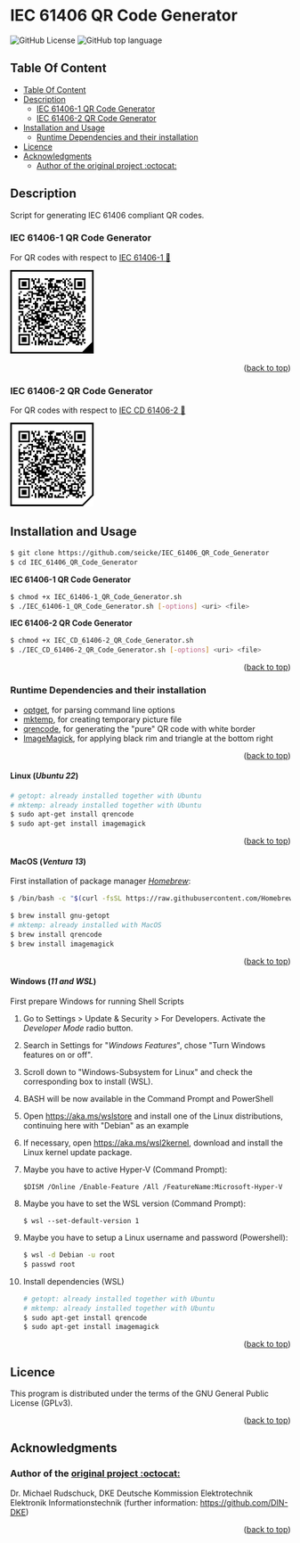 <!-- Back to top link -->
<a name="readme-top"></a>

# IEC 61406 QR Code Generator

![GitHub License](https://img.shields.io/github/license/seicke-harting/IEC_61406_QR_Code_Generator?style=flat-square)
![GitHub top language](https://img.shields.io/github/languages/top/seicke-harting/IEC_61406_QR_Code_Generator?style=flat-square)

## Table Of Content

- [Table Of Content](#table-of-content)
- [Description](#description)
	- [IEC 61406-1 QR Code Generator](#iec-61406-1-qr-code-generator)
	- [IEC 61406-2 QR Code Generator](#iec-61406-2-qr-code-generator)
- [Installation and Usage](#installation-and-usage)
	- [Runtime Dependencies and their installation](#runtime-dependencies-and-their-installation)
- [Licence](#licence)
- [Acknowledgments](#acknowledgments)
	- [Author of the original project :octocat:](#author-of-the-original-project-octocat)
## Description

Script for generating IEC 61406 compliant QR codes.

### IEC 61406-1 QR Code Generator

For QR codes with respect to [IEC 61406-1 :link:](https://webstore.iec.ch/publication/67673)

<img src="examples/QR_Code_61406_1.png" width="150">

<p align="right">(<a href="#readme-top">back to top</a>)</p>

### IEC 61406-2 QR Code Generator

For QR codes with respect to [IEC CD 61406-2 :link:](https://www.iec.ch/dyn/www/f?p=103:38:434099697781774::::FSP_ORG_ID,FSP_APEX_PAGE,FSP_PROJECT_ID:1452,23,112292)

<img src="examples/QR_Code_61406_2.png" width="150">

## Installation and Usage
```sh
$ git clone https://github.com/seicke/IEC_61406_QR_Code_Generator
$ cd IEC_61406_QR_Code_Generator
```

**IEC 61406-1 QR Code Generator**
```sh
$ chmod +x IEC_61406-1_QR_Code_Generator.sh
$ ./IEC_61406-1_QR_Code_Generator.sh [-options] <uri> <file>
```

**IEC 61406-2 QR Code Generator**
```sh
$ chmod +x IEC_CD_61406-2_QR_Code_Generator.sh
$ ./IEC_CD_61406-2_QR_Code_Generator.sh [-options] <uri> <file>
```

<p align="right">(<a href="#readme-top">back to top</a>)</p>

### Runtime Dependencies and their installation

- [optget](https://www.gnu.org/software/libc/manual/html_node/Getopt.html), for parsing command line options
- [mktemp](https://www.gnu.org/software/autogen/mktemp.html), for creating temporary picture file
- [qrencode](https://fukuchi.org/works/qrencode), for generating the "pure" QR code with white border
- [ImageMagick](https://imagemagick.org), for applying black rim and triangle at the bottom right

<p align="right">(<a href="#readme-top">back to top</a>)</p>

#### Linux (*Ubuntu 22*)

```sh
# getopt: already installed together with Ubuntu
# mktemp: already installed together with Ubuntu
$ sudo apt-get install qrencode
$ sudo apt-get install imagemagick
```

<p align="right">(<a href="#readme-top">back to top</a>)</p>

#### MacOS (*Ventura 13*)

First installation of package manager *[Homebrew](https://brew.sh/index_de)*:
```sh
$ /bin/bash -c "$(curl -fsSL https://raw.githubusercontent.com/Homebrew/install/HEAD/install.sh)"
````

```sh
$ brew install gnu-getopt
# mktemp: already installed with MacOS
$ brew install qrencode
$ brew install imagemagick
```

<p align="right">(<a href="#readme-top">back to top</a>)</p>

#### Windows (*11 and WSL*)

First prepare Windows for running Shell Scripts

1. Go to Settings > Update & Security > For Developers. Activate the *Developer Mode* radio button.
2. Search in Settings for "*Windows Features*", chose "Turn Windows features on or off".
3. Scroll down to "Windows-Subsystem for Linux" and check the corresponding box to install (WSL).
4. BASH will be now available in the Command Prompt and PowerShell
5. Open https://aka.ms/wslstore and install one of the Linux distributions, continuing here with "Debian" as an example
6. If necessary, open https://aka.ms/wsl2kernel, download and install the Linux kernel update package.
7. Maybe you have to active Hyper-V (Command Prompt):

    ```Command Prompt
    $DISM /Online /Enable-Feature /All /FeatureName:Microsoft-Hyper-V
    ```

8. Maybe you have to set the WSL version (Command Prompt):

    ```Command prompt
    $ wsl --set-default-version 1
    ```

9. Maybe you have to setup a Linux username and password (Powershell):

    ```sh
    $ wsl -d Debian -u root
    $ passwd root
    ````

10. Install dependencies (WSL)

    ```sh
    # getopt: already installed together with Ubuntu
    # mktemp: already installed together with Ubuntu
    $ sudo apt-get install qrencode
    $ sudo apt-get install imagemagick
    ```

<p align="right">(<a href="#readme-top">back to top</a>)</p>

## Licence

This program is distributed under the terms of the GNU General Public License (GPLv3).

<p align="right">(<a href="#readme-top">back to top</a>)</p>

## Acknowledgments

### Author of the [original project :octocat:](https://github.com/DIN-DKE/IEC_61406__QR_Code_Generator)
Dr. Michael Rudschuck, DKE  Deutsche Kommission Elektrotechnik Elektronik Informationstechnik
(further information: https://github.com/DIN-DKE)

<p align="right">(<a href="#readme-top">back to top</a>)</p>
